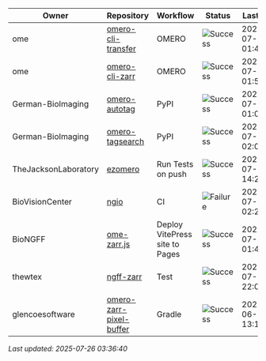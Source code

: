| Owner | Repository | Workflow | Status | Last Run | URL |
| ----- | ---------- | -------- | ------ | -------- | --- |
| ome | [omero-cli-transfer](https://github.com/ome/omero-cli-transfer) | OMERO | ![Success](https://img.shields.io/badge/Success-brightgreen) | 2025-07-26 01:48:16 | [16534785215](https://github.com/ome/omero-cli-transfer/actions/runs/16534785215) |
| ome | [omero-cli-zarr](https://github.com/ome/omero-cli-zarr) | OMERO | ![Success](https://img.shields.io/badge/Success-brightgreen) | 2025-07-20 01:55:32 | [16394908490](https://github.com/ome/omero-cli-zarr/actions/runs/16394908490) |
| German-BioImaging | [omero-autotag](https://github.com/German-BioImaging/omero-autotag) | PyPI | ![Success](https://img.shields.io/badge/Success-brightgreen) | 2025-07-07 01:09:29 | [16105269976](https://github.com/German-BioImaging/omero-autotag/actions/runs/16105269976) |
| German-BioImaging | [omero-tagsearch](https://github.com/German-BioImaging/omero-tagsearch) | PyPI | ![Success](https://img.shields.io/badge/Success-brightgreen) | 2025-07-07 02:03:39 | [16105889204](https://github.com/German-BioImaging/omero-tagsearch/actions/runs/16105889204) |
| TheJacksonLaboratory | [ezomero](https://github.com/TheJacksonLaboratory/ezomero) | Run Tests on push | ![Success](https://img.shields.io/badge/Success-brightgreen) | 2025-07-23 14:25:17 | [16473446148](https://github.com/TheJacksonLaboratory/ezomero/actions/runs/16473446148) |
| BioVisionCenter | [ngio](https://github.com/BioVisionCenter/ngio) | CI | ![Failure](https://img.shields.io/badge/Failure-red) | 2025-07-20 02:22:16 | [16395117010](https://github.com/BioVisionCenter/ngio/actions/runs/16395117010) |
| BioNGFF | [ome-zarr.js](https://github.com/BioNGFF/ome-zarr.js) | Deploy VitePress site to Pages | ![Success](https://img.shields.io/badge/Success-brightgreen) | 2025-07-26 01:48:41 | [16534788677](https://github.com/BioNGFF/ome-zarr.js/actions/runs/16534788677) |
| thewtex | [ngff-zarr](https://github.com/thewtex/ngff-zarr) | Test | ![Success](https://img.shields.io/badge/Success-brightgreen) | 2025-07-10 22:08:36 | [16207042510](https://github.com/thewtex/ngff-zarr/actions/runs/16207042510) |
| glencoesoftware | [omero-zarr-pixel-buffer](https://github.com/glencoesoftware/omero-zarr-pixel-buffer) | Gradle | ![Success](https://img.shields.io/badge/Success-brightgreen) | 2025-06-18 13:11:48 | [15733787770](https://github.com/glencoesoftware/omero-zarr-pixel-buffer/actions/runs/15733787770) |


*Last updated: 2025-07-26 03:36:40*